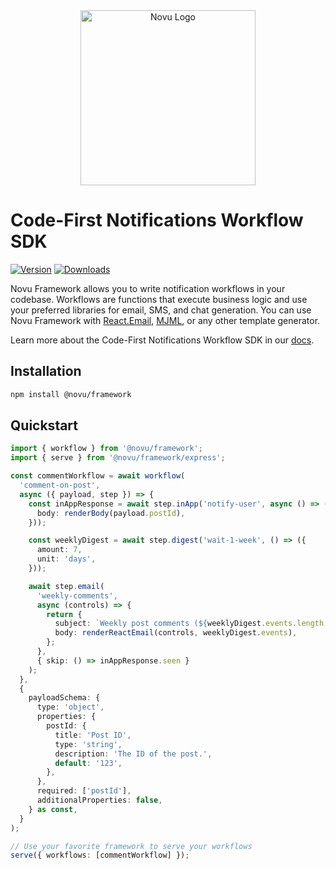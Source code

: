 <div align="center">
  <a href="https://novu.co?utm_source=github" target="_blank">
  <picture>
    <source media="(prefers-color-scheme: dark)" srcset="https://user-images.githubusercontent.com/2233092/213641039-220ac15f-f367-4d13-9eaf-56e79433b8c1.png">
    <img alt="Novu Logo" src="https://user-images.githubusercontent.com/2233092/213641043-3bbb3f21-3c53-4e67-afe5-755aeb222159.png" width="280"/>
  </picture>
  </a>
</div>

# Code-First Notifications Workflow SDK

[![Version](https://img.shields.io/npm/v/@novu/framework.svg)](https://www.npmjs.org/package/@novu/framework)
[![Downloads](https://img.shields.io/npm/dm/@novu/framework.svg)](https://www.npmjs.com/package/@novu/framework)

Novu Framework allows you to write notification workflows in your codebase. Workflows are functions that execute business logic and use your preferred libraries for email, SMS, and chat generation. You can use Novu Framework with [React.Email](https://react.email/), [MJML](https://mjml.io/), or any other template generator.

Learn more about the Code-First Notifications Workflow SDK in our [docs](https://docs.novu.co/framework/quickstart).

## Installation

```bash
npm install @novu/framework
```

## Quickstart

```typescript
import { workflow } from '@novu/framework';
import { serve } from '@novu/framework/express';

const commentWorkflow = await workflow(
  'comment-on-post',
  async ({ payload, step }) => {
    const inAppResponse = await step.inApp('notify-user', async () => ({
      body: renderBody(payload.postId),
    }));

    const weeklyDigest = await step.digest('wait-1-week', () => ({
      amount: 7,
      unit: 'days',
    }));

    await step.email(
      'weekly-comments',
      async (controls) => {
        return {
          subject: `Weekly post comments (${weeklyDigest.events.length + 1})`,
          body: renderReactEmail(controls, weeklyDigest.events),
        };
      },
      { skip: () => inAppResponse.seen }
    );
  },
  {
    payloadSchema: {
      type: 'object',
      properties: {
        postId: {
          title: 'Post ID',
          type: 'string',
          description: 'The ID of the post.',
          default: '123',
        },
      },
      required: ['postId'],
      additionalProperties: false,
    } as const,
  }
);

// Use your favorite framework to serve your workflows
serve({ workflows: [commentWorkflow] });
```
